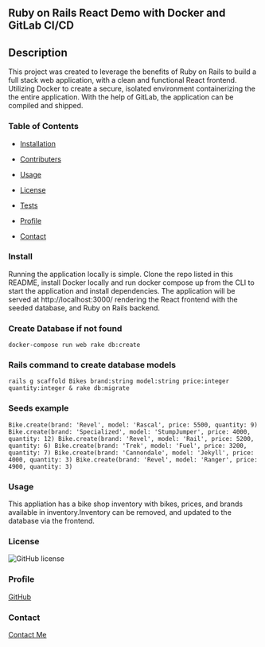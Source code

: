## Ruby on Rails React Demo with Docker and GitLab CI/CD

## Description

This project was created to leverage the benefits of Ruby on Rails to build a full stack web application, with a clean and functional React frontend. Utilizing Docker to create a secure, isolated environment containerizing the the entire application. With the help of GitLab, the application can be compiled and shipped.

### Table of Contents

- [Installation](#install)

- [Contributers](#contributers)

- [Usage](#usage)

- [License](#license)

- [Tests](#tests)

- [Profile](#profile)

- [Contact](#contact)

### Install

Running the application locally is simple. Clone the repo listed in this README, install Docker locally and run docker compose up from the CLI to start the application and install dependencies. The application will be served at http://localhost:3000/ rendering the React frontend with the seeded database, and Ruby on Rails backend.

### Create Database if not found

`docker-compose run web rake db:create`

### Rails command to create database models

`rails g scaffold Bikes brand:string model:string price:integer quantity:integer & rake db:migrate`

### Seeds example

`Bike.create(brand: 'Revel', model: 'Rascal', price: 5500, quantity: 9)
Bike.create(brand: 'Specialized', model: 'StumpJumper', price: 4000, quantity: 12)
Bike.create(brand: 'Revel', model: 'Rail', price: 5200, quantity: 6)
Bike.create(brand: 'Trek', model: 'Fuel', price: 3200, quantity: 7)
Bike.create(brand: 'Cannondale', model: 'Jekyll', price: 4000, quantity: 3)
Bike.create(brand: 'Revel', model: 'Ranger', price: 4900, quantity: 3)`

### Usage

This appliation has a bike shop inventory with bikes, prices, and brands available in inventory.Inventory can be removed, and updated to the database via the frontend.

### License

![GitHub license](https://img.shields.io/badge/license-MIT-blue.svg)

### Profile

[GitHub](https://github.com/https://github.com/https://github.com/cole-cochran/rails-react-demo)

### Contact

[Contact Me](mailto:colecochran405@gmail.com)
